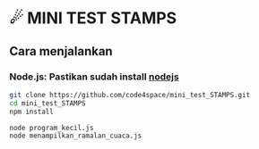 <a id="readme-top"></a>

# &#x2604; MINI TEST STAMPS

## Cara menjalankan

### Node.js: Pastikan sudah install [nodejs](https://nodejs.org/)

```bash
git clone https://github.com/code4space/mini_test_STAMPS.git
cd mini_test_STAMPS
npm install
```

```bash
node program_kecil.js
node menampilkan_ramalan_cuaca.js
```
